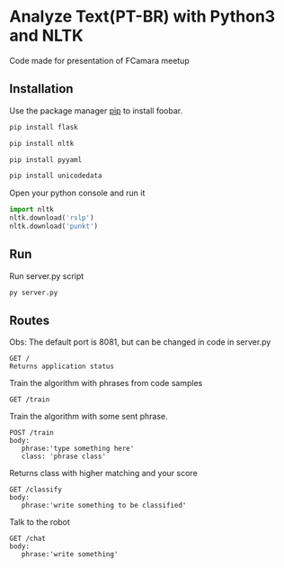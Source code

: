 ﻿# Analyze Text(PT-BR) with Python3 and NLTK


Code made for presentation of FCamara meetup

## Installation

Use the package manager [pip](https://pip.pypa.io/en/stable/) to install foobar.

```bash
pip install flask
```

```bash
pip install nltk
```

```bash
pip install pyyaml
```

```bash
pip install unicodedata
```


Open your python console and run it
```python
import nltk
nltk.download('rslp')
nltk.download('punkt')
```

## Run
Run server.py script
```python
py server.py
```

## Routes
Obs: 
The default port is 8081, but can be changed in code in server.py

```
GET /
Returns application status
```

Train the algorithm with phrases from code samples
```
GET /train
```


Train the algorithm with some sent phrase.
```
POST /train
body:
   phrase:'type something here'
   class: 'phrase class'
```

Returns class with higher matching and your score
```
GET /classify
body:
   phrase:'write something to be classified'

```

Talk to the robot
```
GET /chat
body:
   phrase:'write something'

```